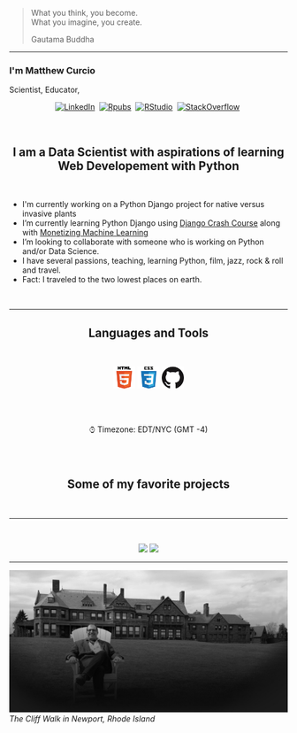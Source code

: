
> What you think, you become.  
> What you imagine, you create.  
>  
> Gautama Buddha   

---

### I'm Matthew Curcio
Scientist, Educator, 

<p align="center">
<a href="https://www.linkedin.com/in/mattcurcio"><img src="https://img.shields.io/badge/linkedin-%230077B5.svg?&style=plastic&logo=linkedin&logoColor=white" alt="LinkedIn" /></a>&nbsp;
<a href="https://rpubs.com/oaxacamatt"><img src="https://img.shields.io/badge/R-276DC3.svg?style=plastic&logo=R&logoColor=white" alt="Rpubs" /></a>&nbsp;
<a href="https://dev.to/mccurcio"><img src="https://img.shields.io/badge/RStudio-75AADB.svg?style=plastic&logo=RStudio&logoColor=white" alt="RStudio" /></a>&nbsp;
<a href="https://stackoverflow.com/users/851043/oaxacamatt"><img src="https://img.shields.io/badge/Stack Overflow-F58025.svg?style=plastic&logo=Stack Overflow&logoColor=white" alt="StackOverflow" /></a>&nbsp;
</p>
<br />

<p>
  <h2 align="center"> I am a Data Scientist with aspirations of learning Web Developement with Python </h2>
</p>
<br />

- I'm currently working on a Python Django project for native versus invasive plants
- I’m currently learning Python Django using [Django Crash Course](https://www.roygreenfeld.com/products/django-crash-course) along with [Monetizing Machine
Learning](https://www.amazon.com/Monetizing-Machine-Learning-Applications-Serverless/dp/1484238729)
- I’m looking to collaborate with someone who is working on Python and/or Data Science.
- I have several passions, teaching, learning Python, film, jazz, rock & roll and travel.
- Fact: I traveled to the two lowest places on earth. 

<br />

---

<p>
<h2 align="center"> Languages and Tools</h2>
</p>
<br />

<p align="center">
  
<img alt="HTML5" width="40px" src="https://raw.githubusercontent.com/github/explore/80688e429a7d4ef2fca1e82350fe8e3517d3494d/topics/html/html.png" />

<img alt="CSS3" width="40px" src="https://raw.githubusercontent.com/github/explore/80688e429a7d4ef2fca1e82350fe8e3517d3494d/topics/css/css.png" />

<img alt="GitHub" width="40px" src="https://raw.githubusercontent.com/github/explore/78df643247d429f6cc873026c0622819ad797942/topics/github/github.png" />
</p>

<br />
<br />
<p align="center">
⌚︎ Timezone: EDT/NYC (GMT -4)
</p>

<br />
<br />

<h2 align="center">Some of my favorite projects</h2>
<br />

<p align="center">

</a>
</p>

---

<br />

<p align="center">
<img src="https://github-readme-stats.vercel.app/api?username=mccurcio&theme=radical&show_icons=true" />
<img src="https://github-readme-stats.vercel.app/api/top-langs/?username=mccurcio&layout=compact&theme=radical" />
</p>

---

![Matthew Curcio, PVD](https://github.com/mccurcio/mccurcio/blob/main/header-bg.jpg)
*The Cliff Walk in Newport, Rhode Island*

<!--
- 🔭 I’m currently working on ...
- 🌱 I’m currently learning ...
- 👯 I’m looking to collaborate on ...
- 🤔 I’m looking for help with ...
- 💬 Ask me about ...
- 📫 How to reach me: ...
- 😄 Pronouns: ...
- ⚡ Fun fact: ...
-->
